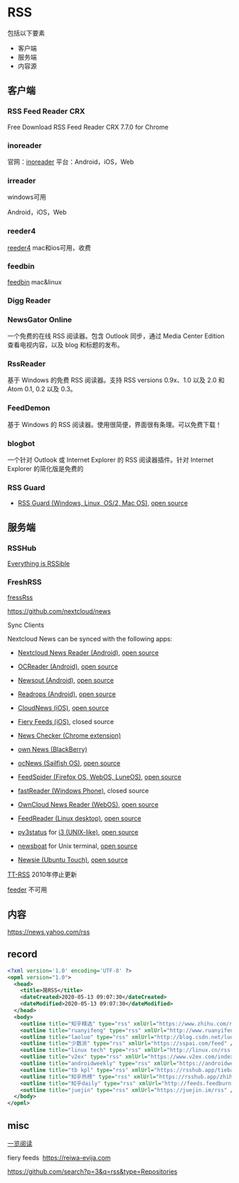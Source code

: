 # RSS


包括以下要素
* 客户端
* 服务端
* 内容源

## 客户端

### RSS Feed Reader CRX
Free Download RSS Feed Reader CRX 7.7.0 for Chrome

### inoreader
官网：[inoreader](https://www.inoreader.com/)
平台：Android，iOS，Web

### irreader
windows可用

Android，iOS，Web

### reeder4
[reeder4](https://reederapp.com/)
mac和ios可用，收费

### feedbin
[feedbin](https://github.com/feedbin/feedbin)
mac&linux

### Digg Reader


### NewsGator Online
一个免费的在线 RSS 阅读器。包含 Outlook 同步，通过 Media Center Edition 查看电视内容，以及 blog 和标题的发布。

### RssReader
基于 Windows 的免费 RSS 阅读器。支持 RSS versions 0.9x、1.0 以及 2.0 和 Atom 0.1, 0.2 以及 0.3。

### FeedDemon
基于 Windows 的 RSS 阅读器。使用很简便，界面很有条理。可以免费下载！

### blogbot
一个针对 Outlook 或 Internet Explorer 的 RSS 阅读器插件。针对 Internet Explorer 的简化版是免费的

### RSS Guard
- [RSS Guard (Windows, Linux, OS/2, Mac OS)](https://github.com/martinrotter/rssguard), [open source](https://github.com/martinrotter/rssguard)


## 服务端

### RSSHub
[Everything is RSSible](https://github.com/DIYgod/RSSHub)
### FreshRSS
[fressRss](https://github.com/FreshRSS/FreshRSS)


https://github.com/nextcloud/news


 Sync Clients

Nextcloud News can be synced with the following apps:



- [Nextcloud News Reader (Android)](https://play.google.com/store/apps/details?id=de.luhmer.owncloudnewsreader), [open source](https://github.com/nextcloud/news-android-app)

- [OCReader (Android)](https://f-droid.org/repository/browse/?fdid=email.schaal.ocreader), [open source](https://github.com/schaal/ocreader)
- [Newsout (Android)](https://play.google.com/store/apps/details?id=com.inspiredandroid.newsout), [open source](https://github.com/SimonSchubert/NewsOut)
- [Readrops (Android)](https://f-droid.org/en/packages/com.readrops.app/), [open source](https://github.com/readrops/Readrops)
- [CloudNews (iOS)](https://apps.apple.com/app/cloudnews-owncloud-news-reader/id683859706), [open source](https://github.com/owncloud/news-ios-app)
- [Fiery Feeds (iOS)](https://apps.apple.com/us/app/fiery-feeds-rss-reader/id1158763303), closed source
- [News Checker (Chrome extension)](https://chrome.google.com/webstore/detail/owncloud-news-checker/hnmagnmdnfdhabdlicankfbfhcdgbfhe)
- [own News (BlackBerry)](http://appworld.blackberry.com/webstore/content/32767887/)
- [ocNews (Sailfish OS)](http://www.buschmann23.de/entwicklung/anwendungen/ocnews/), [open source](https://github.com/Buschtrommel/ocNews)
- [FeedSpider (Firefox OS, WebOS, LuneOS)](http://www.feedspider.net/), [open source](https://github.com/OthelloVentures/feedspider)
- [fastReader (Windows Phone)](http://www.windowsphone.com/en-us/store/app/fastreader/e55e696d-aa45-4a49-bb1c-a1fc7fdabec1), closed source
- [OwnCloud News Reader (WebOS)](http://www.webosnation.com/owncloud-news-reader), [open source](https://bitbucket.org/andpeters/webos-owncloud-news-reader)
- [FeedReader (Linux desktop)](http://jangernert.github.io/FeedReader/), [open source](https://github.com/jangernert/FeedReader)
- [py3status](https://github.com/ultrabug/py3status/) for [i3 (UNIX-like)](http://i3wm.org/), [open source](https://github.com/i3/i3)
- [newsboat](http://newsboat.org/) for Unix terminal, [open source](https://github.com/newsboat/newsboat)
- [Newsie (Ubuntu Touch)](https://open-store.io/app/newsie.martinferretti), [open source](https://gitlab.com/ferrettim/newsie)





[TT-RSS](https://github.com/torne/Tiny-Tiny-RSS)
2010年停止更新

[feeder](https://feeder.co/)
不可用



## 内容

https://news.yahoo.com/rss

## record

``` xml
<?xml version='1.0' encoding='UTF-8' ?>
<opml version="1.0">
  <head>
    <title>简RSS</title>
    <dateCreated>2020-05-13 09:07:30</dateCreated>
    <dateModified>2020-05-13 09:07:30</dateModified>
  </head>
  <body>
    <outline title="知乎精选" type="rss" xmlUrl="https://www.zhihu.com/rss" />
    <outline title="ruanyifeng" type="rss" xmlUrl="http://www.ruanyifeng.com/blog/atom.xml" />
    <outline title="laoluo" type="rss" xmlUrl="http://blog.csdn.net/luoshengyang/rss/list" />
    <outline title="少数派" type="rss" xmlUrl="https://sspai.com/feed" />
    <outline title="linux tech" type="rss" xmlUrl="http://linux.cn/rss-tech.xml" />
    <outline title="v2ex" type="rss" xmlUrl="https://www.v2ex.com/index.xml" />
    <outline title="androidweekly" type="rss" xmlUrl="https://androidweekly.io/rss/" />
    <outline title="tb kpl" type="rss" xmlUrl="https://rsshub.app/tieba/forum/kpl" />
    <outline title="知乎热榜" type="rss" xmlUrl="https://rsshub.app/zhihu/hotlist" />
    <outline title="知乎daily" type="rss" xmlUrl="http://feeds.feedburner.com/zhihu-daily" />
    <outline title="juejin" type="rss" xmlUrl="https://juejin.im/rss" />
  </body>
</opml>

```

## misc
[一览阅读](https://www.yilan.io/)


fiery feeds
 https://reiwa-evija.com
 
 
https://github.com/search?p=3&q=rss&type=Repositories